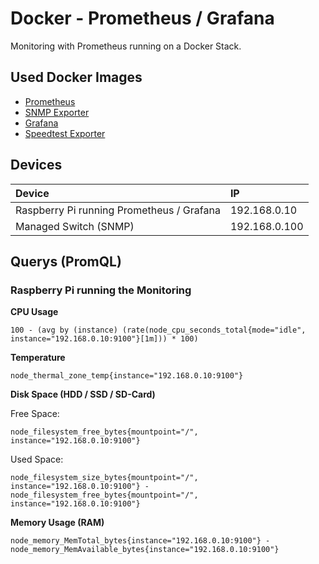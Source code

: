 # Docker - Prometheus / Grafana
Monitoring with Prometheus running on a Docker Stack.

## Used Docker Images
 - [Prometheus](https://hub.docker.com/r/prom/prometheus)
 - [SNMP Exporter](https://hub.docker.com/r/prom/snmp-exporter)
 - [Grafana](https://hub.docker.com/r/grafana/grafana)
 - [Speedtest Exporter](https://hub.docker.com/r/billimek/prometheus-speedtest-exporter)

## Devices
Device | IP
:------ | :---
Raspberry Pi running Prometheus / Grafana | 192.168.0.10
Managed Switch (SNMP) | 192.168.0.100

## Querys (PromQL)
### Raspberry Pi running the Monitoring

**CPU Usage**
```
100 - (avg by (instance) (rate(node_cpu_seconds_total{mode="idle", instance="192.168.0.10:9100"}[1m])) * 100)
```
**Temperature**
```
node_thermal_zone_temp{instance="192.168.0.10:9100"}
```
**Disk Space (HDD / SSD / SD-Card)**

Free Space:
```
node_filesystem_free_bytes{mountpoint="/", instance="192.168.0.10:9100"}
```
Used Space:
```
node_filesystem_size_bytes{mountpoint="/", instance="192.168.0.10:9100"} - node_filesystem_free_bytes{mountpoint="/", instance="192.168.0.10:9100"}
```

**Memory Usage (RAM)**
```
node_memory_MemTotal_bytes{instance="192.168.0.10:9100"} - node_memory_MemAvailable_bytes{instance="192.168.0.10:9100"}
```

